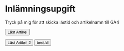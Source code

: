 # Inlämningsupgift

Tryck på mig för att skicka lästid och artikelnamn till GA4



<button id="knappen_1">Läst Artikel</button>

<button id="knappen_2">Läst Artikel 2</button> <button id="beställ">beställ</button>


